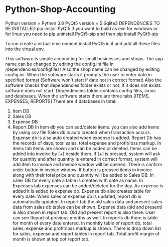 # Python-Shop-Accounting
Python version = Python 3.8
PyQt5 version = 5
Sqlite3
DEPENDENCIES TO BE INSTALLED
pip install PyQt5
if you want to build as exe for windows or for linux you need to 
pip uninstall PyQt5-sip
and then
pip install PyQt5-sip

To run create a virtual environment install PyQt5 in it and add all these files into the virtual env.

This software is simple accounting for small businesses and shops.
The app name can be changed by editing the config.ini file in /dependencies/configfiles/
Also the shop name can be changed by editing config.ini.
When the software starts it prompts the user to enter date in specified format (Software won't start if date not in correct format)
Also the software checks that dependencies folder exists or not. If it does not exists software does not start. 
Dependencies folder contains config files, icons and databases.
When the software starts there are three tabs [ITEMS, EXPENSES, REPORTS]
There are 4 databases in total:
  1. Item DB
  2. Sales DB
  3. Expense DB
  4. Report DB
In item db you can add/delete items. 
you can also add items by using csv file
Sales db is auto created when transaction occurs.
Expense db is also auto created when expense is added.
Report Db has the records of days, total sales, total expense and profit/loss markup.
In items tab items are shown and can be added or deleted.
Items can be added into invoice by [+] beside them.
If [+] is pressed, system will ask for quantity and after quantity is entered in correct format, system will add item to invoice and invoice window will be opened.
There is confirm order button in invoice window.
If button is pressed items in invoice along with their total price and quantity will be added to Sales DB.
In sales DB for every date a table is created with date as name.
In Expenses tab expenses can be added/deleted for the day.
As expense is added it is added to expense db.
Expense db also creates table for every date.
When sales or expense db is updated, report db is automatically updated.
In report tab the old sales data and present sales data from sales db tables can be shown. 
Expense data (old and present) is also shown in report tab. 
Old and present report is also there. User can see Report of previous months as well.
In reports db there is table for month of every date entered.
In monhtly table of report db, total sales, expense and profit/loss markup is shown.
There is drop down list for sales, expense and report tables in report tab.
Total profit margin of month is shown at top oof report tab.
